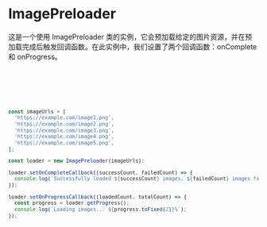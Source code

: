# ImagePreloader

这是一个使用 ImagePreloader 类的实例，它会预加载给定的图片资源，并在预加载完成后触发回调函数。在此实例中，我们设置了两个回调函数：onComplete 和 onProgress。

<code src="./demo/index.tsx" />

<br />

```typescript
const imageUrls = [
  'https://example.com/image1.png',
  'https://example.com/image2.png',
  'https://example.com/image3.png',
  'https://example.com/image4.png',
  'https://example.com/image5.png',
];

const loader = new ImagePreloader(imageUrls);

loader.setOnCompleteCallback((successCount, failedCount) => {
  console.log(`Successfully loaded ${successCount} images, ${failedCount} images failed to load.`);
});

loader.setOnProgressCallback((loadedCount, totalCount) => {
  const progress = loader.getProgress();
  console.log(`Loading images... ${progress.toFixed(2)}%`);
});
```
